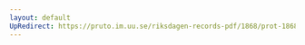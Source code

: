 ```yaml
---
layout: default
UpRedirect: https://pruto.im.uu.se/riksdagen-records-pdf/1868/prot-1868--ak--511/prot-1868--ak--511_003.pdf
---
```


